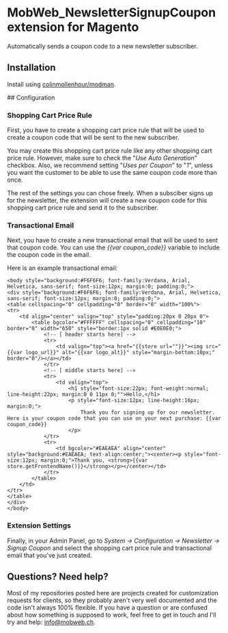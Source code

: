 # MobWeb_NewsletterSignupCoupon extension for Magento

Automatically sends a coupon code to a new newsletter subscriber.

## Installation

Install using [colinmollenhour/modman](https://github.com/colinmollenhour/modman/).

## Configuration

### Shopping Cart Price Rule

First, you have to create a shopping cart price rule that will be used to create a coupon code that will be sent to the new subscriber.

You may create this shopping cart price rule like any other shopping cart price rule. However, make sure to check the "*Use Auto Generation*" checkbox. Also, we recommend setting "*Uses per Coupon*" to "*1*", unless you want the customer to be able to use the same coupon code more than once.

The rest of the settings you can chose freely. When a subsciber signs up for the newsletter, the extension will create a new coupon code for this shopping cart price rule and send it to the subscriber.

### Transactional Email

Next, you have to create a new transactional email that will be used to sent that coupon code. You can use the *{{var coupon_code}}* variable to include the coupon code in the email.

Here is an example transactional email:

```
<body style="background:#F6F6F6; font-family:Verdana, Arial, Helvetica, sans-serif; font-size:12px; margin:0; padding:0;">
<div style="background:#F6F6F6; font-family:Verdana, Arial, Helvetica, sans-serif; font-size:12px; margin:0; padding:0;">
<table cellspacing="0" cellpadding="0" border="0" width="100%">
<tr>
    <td align="center" valign="top" style="padding:20px 0 20px 0">
        <table bgcolor="#FFFFFF" cellspacing="0" cellpadding="10" border="0" width="650" style="border:1px solid #E0E0E0;">
            <!-- [ header starts here] -->
            <tr>
                <td valign="top"><a href="{{store url=""}}"><img src="{{var logo_url}}" alt="{{var logo_alt}}" style="margin-bottom:10px;" border="0"/></a></td>
            </tr>
            <!-- [ middle starts here] -->
            <tr>
                <td valign="top">
                    <h1 style="font-size:22px; font-weight:normal; line-height:22px; margin:0 0 11px 0;"">Hello,</h1>
                    <p style="font-size:12px; line-height:16px; margin:0;">
                        Thank you for signing up for our newsletter. Here is your coupon code that you can use on your next purchase: {{var coupon_code}}
                    </p>
            </tr>
            <tr>
                <td bgcolor="#EAEAEA" align="center" style="background:#EAEAEA; text-align:center;"><center><p style="font-size:12px; margin:0;">Thank you, <strong>{{var store.getFrontendName()}}</strong></p></center></td>
            </tr>
        </table>
    </td>
</tr>
</table>
</div>
</body>
```

### Extension Settings

Finally, in your Admin Panel, go to *System -> Configuration -> Newsletter -> Signup Coupon* and select the shopping cart price rule and transactional email that you've just created.

## Questions? Need help?

Most of my repositories posted here are projects created for customization requests for clients, so they probably aren't very well documented and the code isn't always 100% flexible. If you have a question or are confused about how something is supposed to work, feel free to get in touch and I'll try and help: [info@mobweb.ch](mailto:info@mobweb.ch).